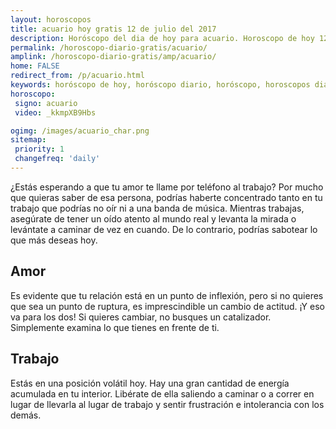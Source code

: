 ```yaml
---
layout: horoscopos
title: acuario hoy gratis 12 de julio del 2017 
description: Horóscopo del dia de hoy para acuario. Horoscopo de hoy 12 de julio del 2017. Las predicciones de amor, trabajo, vida personal gratis.
permalink: /horoscopo-diario-gratis/acuario/
amplink: /horoscopo-diario-gratis/amp/acuario/
home: FALSE
redirect_from: /p/acuario.html
keywords: horóscopo de hoy, horóscopo diario, horóscopo, horoscopos diarios gratis del dia de hoy, horóscopo diario gratis,horóscopo 2017, horóscopo esperanza gracia, horoscopo acuario hoy, horoscop, horóscopos gratis, horoscopo acuario, horoscopo acuario 2017, Tarot, Astrologia, Zodíaco, acuario, horoscopo gratis
horoscopo:
 signo: acuario
 video: _kkmpXB9Hbs

ogimg: /images/acuario_char.png
sitemap:
 priority: 1
 changefreq: 'daily'
---
```



¿Estás esperando a que tu amor te llame por teléfono al trabajo? Por mucho que quieras saber de esa persona, podrías haberte concentrado tanto en tu trabajo que podrías no oír ni a una banda de música. Mientras trabajas, asegúrate de tener un oído atento al mundo real y levanta la mirada o levántate a caminar de vez en cuando. De lo contrario, podrías sabotear lo que más deseas hoy.

## Amor

Es evidente que tu relación está en un punto de inflexión, pero si no quieres que sea un punto de ruptura, es imprescindible un cambio de actitud. ¡Y eso va para los dos! Si quieres cambiar, no busques un catalizador. Simplemente examina lo que tienes en frente de ti.

## Trabajo

Estás en una posición volátil hoy. Hay una gran cantidad de energía acumulada en tu interior. Libérate de ella saliendo a caminar o a correr en lugar de llevarla al lugar de trabajo y sentir frustración e intolerancia con los demás.